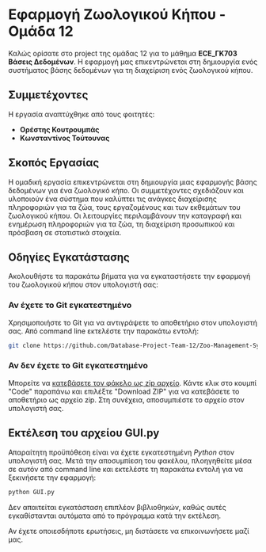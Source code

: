 # Εφαρμογή Ζωολογικού Κήπου - Ομάδα 12

Καλώς ορίσατε στο project της ομάδας 12 για το μάθημα **ECE_ΓΚ703 Βάσεις Δεδομένων**. Η εφαρμογή μας επικεντρώνεται στη δημιουργία ενός συστήματος βάσης δεδομένων για τη διαχείριση ενός ζωολογικού κήπου.

## Συμμετέχοντες

Η εργασία αναπτύχθηκε από τους φοιτητές:
- **Ορέστης Κουτρουμπάς**
- **Κωνσταντίνος Τούτουνας**

## Σκοπός Εργασίας 

Η ομαδική εργασία επικεντρώνεται στη δημιουργία μιας εφαρμογής βάσης δεδομένων για ένα ζωολογικό κήπο. Οι συμμετέχοντες σχεδιάζουν και υλοποιούν ένα σύστημα που καλύπτει τις ανάγκες διαχείρισης πληροφοριών για τα ζώα, τους εργαζομένους και των εκθεμάτων του ζωολογικού κήπου. Οι λειτουργίες περιλαμβάνουν την καταγραφή και ενημέρωση πληροφοριών για τα ζώα, τη διαχείριση προσωπικού και πρόσβαση σε στατιστικά στοιχεία.

## Οδηγίες Εγκατάστασης

Ακολουθήστε τα παρακάτω βήματα για να εγκαταστήσετε την εφαρμογή του ζωολογικού κήπου στον υπολογιστή σας:

### Αν έχετε το Git εγκατεστημένο

Χρησιμοποιήστε το Git για να αντιγράψετε το αποθετήριο στον υπολογιστή σας. Από command line εκτελέστε την παρακάτω εντολή:

```bash
git clone https://github.com/Database-Project-Team-12/Zoo-Management-System.git
```

### Αν δεν έχετε το Git εγκατεστημένο

Μπορείτε να [κατεβάσετε τον φάκελο ως zip αρχείο](https://github.com/Database-Project-Team-12/Zoo-Management-System/tree/main). 
Κάντε κλικ στο κουμπί "Code" παραπάνω και επιλέξτε "Download ZIP" για να κατεβάσετε το αποθετήριο ως αρχείο zip.
Στη συνέχεια, αποσυμπιέστε το αρχείο στον υπολογιστή σας.

## Εκτέλεση του αρχείου GUI.py

Απαραίτητη προϋπόθεση είναι να έχετε εγκατεστημένη _Python_ στον υπολογιστή σας.
Μετά την αποσυμπίεση του φακέλου, πλοηγηθείτε μέσα σε αυτόν από command line και εκτελέστε τη παρακάτω εντολή για να ξεκινήσετε την εφαρμογή:

```bash
python GUI.py
```

Δεν απαιτείται εγκατάσταση επιπλέον βιβλιοθηκών, καθώς αυτές εγκαθίστανται αυτόματα από το πρόγραμμα κατά την εκτέλεση.

Αν έχετε οποιεσδήποτε ερωτήσεις, μη διστάσετε να επικοινωνήσετε μαζί μας.
